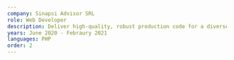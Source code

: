 ```yaml
---
company: Sinapsi Advisor SRL
role: Web Developer
description: Deliver high-quality, robust production code for a diverse array of projects for clients including Harvard Business School, Everytown for Gun Safety, Pratt Institute, Koala Health, Vanderbilt University, The 19th News, and more. Provide leadership within engineering department through close collaboration, knowledge shares, and mentorship.
years: June 2020 - Febraury 2021
languages: PHP
order: 2
---
```

